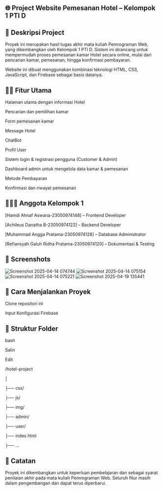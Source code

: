 ## 🌐 Project Website Pemesanan Hotel – Kelompok 1 PTI D
## 📌 Deskripsi Project
Proyek ini merupakan hasil tugas akhir mata kuliah Pemrograman Web, yang dikembangkan oleh Kelompok 1 PTI D. Sistem ini dirancang untuk mempermudah proses pemesanan kamar Hotel secara online, mulai dari pencarian kamar, pemesanan, hingga konfirmasi pembayaran.

Website ini dibuat menggunakan kombinasi teknologi HTML, CSS, JavaScript, dan Firebase sebagai basis datanya.

## 👨‍💻 Fitur Utama
Halaman utama dengan informasi Hotel

Pencarian dan pemilihan kamar

Form pemesanan kamar

Message Hotel

ChatBot

Profil User

Sistem login & registrasi pengguna (Customer & Admin)

Dashboard admin untuk mengelola data kamar & pemesanan

Metode Pembayaran

Konfirmasi dan riwayat pemesanan

## 🧑‍🤝‍🧑 Anggota Kelompok 1

[Hamdi Ahnaf Aswana-23050974148] – Frontend Developer

[Achileus Danatha B-23050974122] – Backend Developer

[Muhammad Angga Pratama-23050974128] – Database Administrator

[Refiansyah Galuh Ridha Pratama-23050974120] – Dokumentasi & Testing


## 📸 Screenshots
![Screenshot 2025-04-14 074744](https://github.com/user-attachments/assets/4c90c678-74f7-4998-b466-318e387dc27c)
![Screenshot 2025-04-14 075154](https://github.com/user-attachments/assets/e37288fb-85c8-485a-bc05-2e94492b33b1)
![Screenshot 2025-04-14 075221](https://github.com/user-attachments/assets/9e61f9c2-d560-4e69-8d1a-e0446f801f45)
![Screenshot 2025-04-19 135441](https://github.com/user-attachments/assets/e337f368-f9f8-489a-8884-48e236238368)


## 🚀 Cara Menjalankan Proyek
Clone repositori ini

Input Konfigurasi Firebase

## 📂 Struktur Folder

bash

Salin

Edit

/hotel-project

│

├── css/

├── js/

├── img/

├── admin/

├── user/

├── index.html

├── ...

## 📣 Catatan

Proyek ini dikembangkan untuk keperluan pembelajaran dan sebagai syarat penilaian akhir pada mata kuliah Pemrograman Web. Seluruh fitur masih dalam pengembangan dan dapat terus diperbarui.
